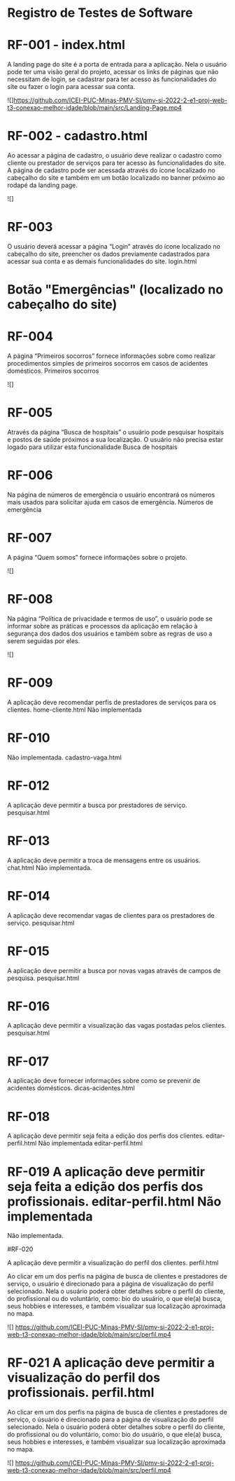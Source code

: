 # Registro de Testes de Software

# RF-001 - index.html

A landing page do site é a porta de entrada para a aplicação. Nela o usuário pode ter uma visão geral do projeto, acessar os links de páginas que não necessitam de login, se cadastrar para ter acesso às funcionalidades do site ou fazer o login para acessar sua conta.  

![]https://github.com/ICEI-PUC-Minas-PMV-SI/pmv-si-2022-2-e1-proj-web-t3-conexao-melhor-idade/blob/main/src/Landing-Page.mp4

#  RF-002 - cadastro.html

Ao acessar a página de cadastro, o usuário deve realizar o cadastro como cliente ou prestador de serviços para ter acesso às funcionalidades do site. A página de cadastro pode ser acessada através do ícone localizado no cabeçalho do site e também em um botão localizado no banner próximo ao rodapé da landing page. 

![]
		
# RF-003   

O usuário deverá acessar a página “Login” através do ícone localizado no cabeçalho do site, preencher os dados previamente cadastrados para acessar sua conta e as demais funcionalidades do site.
	login.html	

# Botão "Emergências" (localizado no cabeçalho do site)

# RF-004	

A página “Primeiros socorros” fornece informações sobre como realizar procedimentos simples de primeiros socorros em casos de acidentes domésticos.	Primeiros socorros	

![]

# RF-005	

Através da página “Busca de hospitais” o usuário pode pesquisar hospitais e postos de saúde próximos a sua localização. O usuário não precisa estar logado para utilizar esta funcionalidade 	Busca de hospitais

# RF-006	

Na página de números de emergência o usuário encontrará os números mais usados para solicitar ajuda em casos de emergência. Números de emergência

# RF-007	

A página “Quem somos” fornece informações sobre o projeto.

![]

# RF-008		

Na página “Política de privacidade e termos de uso”, o usuário pode se informar sobre as práticas e processos da aplicação em relação à segurança dos dados dos usuários e também sobre as regras de uso a serem seguidas por eles.

![]

# RF-009	

A aplicação deve recomendar perfis de prestadores de serviços para os clientes.	home-cliente.html	Não implementada

# RF-010  

Não implementada. cadastro-vaga.html	

# RF-012	

A aplicação deve permitir a busca por prestadores de serviço.	pesquisar.html	

# RF-013	

A aplicação deve permitir a troca de mensagens entre os usuários.	chat.html	Não implementada.

# RF-014	

A aplicação deve recomendar vagas de clientes para os prestadores de serviço.	pesquisar.html	

#  RF-015

A aplicação deve permitir a busca por novas vagas através de campos de pesquisa.	pesquisar.html	

#  RF-016

A aplicação deve permitir a visualização das vagas postadas pelos clientes.	pesquisar.html

# RF-017	

A aplicação deve fornecer informações sobre como se prevenir de acidentes domésticos.  	dicas-acidentes.html	

# RF-018	

A aplicação deve permitir seja feita a edição dos perfis dos clientes.	editar-perfil.html	Não implementada   editar-perfil.html

# RF-019	A aplicação deve permitir seja feita a edição dos perfis dos profissionais.	editar-perfil.html	Não implementada

Não implementada.
	
#RF-020	

A aplicação deve permitir a visualização do perfil dos clientes.	perfil.html

Ao clicar em um dos perfis na página  de busca de clientes e prestadores de serviço, o usuário é direcionado para a página de visualização do perfil selecionado. Nela o usuário poderá obter detalhes sobre o perfil do cliente, do profissional ou do voluntário, como: bio do usuário, o que ele(a)  busca, seus hobbies e interesses, e também visualizar sua localização aproximada no mapa. 	

![] https://github.com/ICEI-PUC-Minas-PMV-SI/pmv-si-2022-2-e1-proj-web-t3-conexao-melhor-idade/blob/main/src/perfil.mp4

# RF-021	A aplicação deve permitir a visualização do perfil dos profissionais.	perfil.html	 

Ao clicar em um dos perfis na página  de busca de clientes e prestadores de serviço, o úsuário é direcionado para a página de visualização do perfil selecionado. Nela o úsuário poderá obter detalhes sobre o perfil do cliente, do profissional ou do voluntário, como: bio do usuário, o que ele(a)  busca, seus hobbies e interesses, e também visualizar sua localização aproximada no mapa. 

![] https://github.com/ICEI-PUC-Minas-PMV-SI/pmv-si-2022-2-e1-proj-web-t3-conexao-melhor-idade/blob/main/src/perfil.mp4
